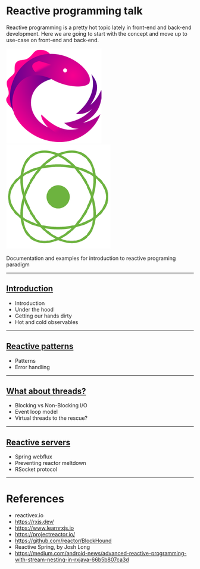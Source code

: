 # Reactive programming talk

Reactive programming is a pretty hot topic lately in front-end and back-end development. Here we are going to start with
the concept and move up to use-case on front-end and back-end.

![RxJs](assets/rxjs_logo.png)
![Project Reactor](assets/project_reactor.png)

Documentation and examples for introduction to reactive programing paradigm

---

## [Introduction](1_introduction/README.md)

- Introduction
- Under the hood
- Getting our hands dirty
- Hot and cold observables

---

## [Reactive patterns](2_patterns/README.md)

- Patterns
- Error handling

---

## [What about threads?](3_threads/README.md)

- Blocking vs Non-Blocking I/O
- Event loop model
- Virtual threads to the rescue?

---

## [Reactive servers](4_reactive_servers/README.md)

- Spring webflux
- Preventing reactor meltdown
- RSocket protocol

---

# References

- reactivex.io
- https://rxjs.dev/
- https://www.learnrxjs.io
- https://projectreactor.io/
- https://github.com/reactor/BlockHound
- Reactive Spring, by Josh Long
- https://medium.com/android-news/advanced-reactive-programming-with-stream-nesting-in-rxjava-66b5b807ca3d
